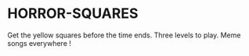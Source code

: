 # HORROR-SQUARES
Get the yellow squares before the time ends. Three levels to play. Meme songs everywhere !
